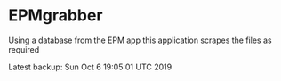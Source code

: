 # EPMgrabber
Using a database from the EPM app this application scrapes the files as required


Latest backup: Sun Oct 6 19:05:01 UTC 2019
